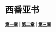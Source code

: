 # 西番亚书
 **[第一章](圣经/圣经(吕振中译本)/lzz/430/001.md)** |
 **[第二章](圣经/圣经(吕振中译本)/lzz/430/002.md)** |
 **[第三章](圣经/圣经(吕振中译本)/lzz/430/003.md)**